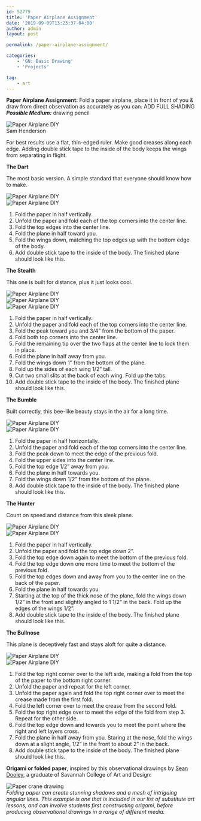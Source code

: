 ```yaml
---
id: 52779
title: 'Paper Airplane Assignment'
date: '2019-09-09T13:23:37-04:00'
author: admin
layout: post

permalink: /paper-airplane-assignment/

categories:
    - 'GN: Basic Drawing'
    - 'Projects'

tag:
    - art
---
```

**Paper Airplane Assignment:** Fold a paper airplane, place it in front of you & draw from direct observation as accurately as you can. ADD FULL SHADING ***Possible Medium:*** drawing pencil

![Paper Airplane DIY](https://image-control-storage.s3.amazonaws.com/2019/09/03085021/1454543173311-14.jpeg)  
Sam Henderson

For best results use a flat, thin-edged ruler. Make good creases along each edge. Adding double stick tape to the inside of the body keeps the wings from separating in flight.

**The Dart**

The most basic version. A simple standard that everyone should know how to make.

![Paper Airplane DIY](https://image-control-storage.s3.amazonaws.com/2019/09/03085024/14545431617524.jpeg)  
![Paper Airplane DIY](https://image-control-storage.s3.amazonaws.com/2019/09/03085025/14545431619054.jpeg)

1. Fold the paper in half vertically.
2. Unfold the paper and fold each of the top corners into the center line.
3. Fold the top edges into the center line.
4. Fold the plane in half toward you.
5. Fold the wings down, matching the top edges up with the bottom edge of the body.
6. Add double stick tape to the inside of the body. The finished plane should look like this.

**The Stealth**

This one is built for distance, plus it just looks cool.

![Paper Airplane DIY](https://image-control-storage.s3.amazonaws.com/2019/09/03085026/14545432045324.jpeg)  
![Paper Airplane DIY](https://image-control-storage.s3.amazonaws.com/2019/09/03085028/14545432155674.jpeg)  
![Paper Airplane DIY](https://image-control-storage.s3.amazonaws.com/2019/09/03085029/14545432158224.jpeg)

1. Fold the paper in half vertically.
2. Unfold the paper and fold each of the top corners into the center line.
3. Fold the peak toward you and 3/4” from the bottom of the paper.
4. Fold both top corners into the center line.
5. Fold the remaining tip over the two flaps at the center line to lock them in place.
6. Fold the plane in half away from you.
7. Fold the wings down 1” from the bottom of the plane.
8. Fold up the sides of each wing 1/2” tall.
9. Cut two small slits at the back of each wing. Fold up the tabs.
10. Add double stick tape to the inside of the body. The finished plane should look like this.

**The Bumble**

Built correctly, this bee-like beauty stays in the air for a long time.

![Paper Airplane DIY](https://image-control-storage.s3.amazonaws.com/2019/09/03085031/14545431620104.jpeg)  
![Paper Airplane DIY](https://image-control-storage.s3.amazonaws.com/2019/09/03085032/14545431781834.jpeg)

1. Fold the paper in half horizontally.
2. Unfold the paper and fold each of the top corners into the center line.
3. Fold the peak down to meet the edge of the previous fold.
4. Fold the upper sides into the center line.
5. Fold the top edge 1/2” away from you.
6. Fold the plane in half towards you.
7. Fold the wings down 1/2” from the bottom of the plane.
8. Add double stick tape to the inside of the body. The finished plane should look like this.

**The Hunter**

Count on speed and distance from this sleek plane.

![Paper Airplane DIY](https://image-control-storage.s3.amazonaws.com/2019/09/03085034/14545431589194.jpeg)  
![Paper Airplane DIY](https://image-control-storage.s3.amazonaws.com/2019/09/03085036/14545432032544.jpeg)

1. Fold the paper in half vertically.
2. Unfold the paper and fold the top edge down 2”.
3. Fold the top edge down again to meet the bottom of the previous fold.
4. Fold the top edge down one more time to meet the bottom of the previous fold.
5. Fold the top edges down and away from you to the center line on the back of the paper.
6. Fold the plane in half towards you.
7. Starting at the top of the thick nose of the plane, fold the wings down 1/2” in the front and slightly angled to 1 1/2” in the back. Fold up the edges of the wings 1/2”.
8. Add double stick tape to the inside of the body. The finished plane should look like this.

**The Bullnose**

This plane is deceptively fast and stays aloft for quite a distance.

![Paper Airplane DIY](https://image-control-storage.s3.amazonaws.com/2019/09/03085038/14545432226674.jpeg)  
![Paper Airplane DIY](https://image-control-storage.s3.amazonaws.com/2019/09/03085040/14545432308184.jpeg)

1. Fold the top right corner over to the left side, making a fold from the top of the paper to the bottom right corner.
2. Unfold the paper and repeat for the left corner.
3. Unfold the paper again and fold the top right corner over to meet the crease made from the first fold.
4. Fold the left corner over to meet the crease from the second fold.
5. Fold the top right edge over to meet the edge of the fold from step 3. Repeat for the other side.
6. Fold the top edge down and towards you to meet the point where the right and left layers cross.
7. Fold the plane in half away from you. Staring at the nose, fold the wings down at a slight angle, 1/2” in the front to about 2” in the back.
8. Add double stick tape to the inside of the body. The finished plane should look like this.

**Origami or folded paper**, inspired by this observational drawings by [Sean Dooley](http://www.smdooley.com/Class/draw101/p1.html), a graduate of Savannah College of Art and Design:

![Paper crane drawing](https://image-control-storage.s3.amazonaws.com/2019/09/21140719/paper-crane-drawing-5.jpg)  
_Folding paper can create stunning shadows and a mesh of intriguing angular lines. This example is one that is included in our list of substitute art lessons, and can involve students first constructing origami, before producing observational drawings in a range of different media._
